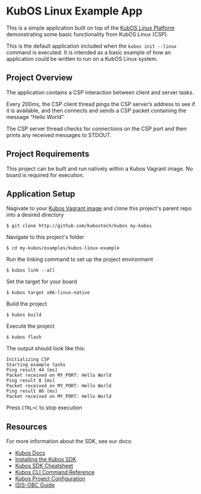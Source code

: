 # KubOS Linux Example App

This is a simple application built on top of the [KubOS Linux Platform](https://github.com/kubostech/kubos-linux-build) demonstrating some basic functionality from KubOS Linux (CSP). 

This is the default application included when the `kubos init --linux` command is executed. It is intended as a basic example of how an application could be written to run on a KubOS Linux system.

## Project Overview

The application contains a CSP interaction between client and server tasks.

Every 200ms, the CSP client thread pings the CSP server’s address to see if it is available, and then connects and sends a CSP packet containing the message “Hello World”.

The CSP server thread checks for connections on the CSP port and then prints any received messages to STDOUT.
  
## Project Requirements

This project can be built and run natively within a Kubos Vagrant image. No board is required for execution.

## Application Setup

Nagivate to your [Kubos Vagrant image](docs.kubos.co/sdk-installing.html) and clone this project's parent repo into a desired directory

    $ git clone http://github.com/kubostech/kubos my-kubos
    
Navigate to this project's folder

    $ cd my-kubos/examples/kubos-linux-example
    
Run the linking command to set up the project environment

    $ kubos link --all
    
Set the target for your board

    $ kubos target x86-linux-native
    
Build the project

    $ kubos build
    
Execute the project

    $ kubos flash
    
The output should look like this:

    Initializing CSP
    Starting example tasks
    Ping result 44 [ms]
    Packet received on MY_PORT: Hello World
    Ping result 8 [ms]
    Packet received on MY_PORT: Hello World
    Ping result 86 [ms]
    Packet received on MY_PORT: Hello World

Press `CTRL+C` to stop execution
    
## Resources

For more information about the SDK, see our docs:

- [Kubos Docs](http://docs.kubos.co)
- [Installing the Kubos SDK](http://docs.kubos.co/sdk-installing.html)
- [Kubos SDK Cheatsheet](http://docs.kubos.co/sdk-cheatsheet.html) 
- [Kubos CLI Command Reference](http://docs.kubos.co/sdk-reference.html) 
- [Kubos Project Configuration](http://docs.kubos.co/sdk-project-config.html)
- [ISIS-OBC Guide](http://docs.kubos.co/working-with-the-iobc.html)

    
    
